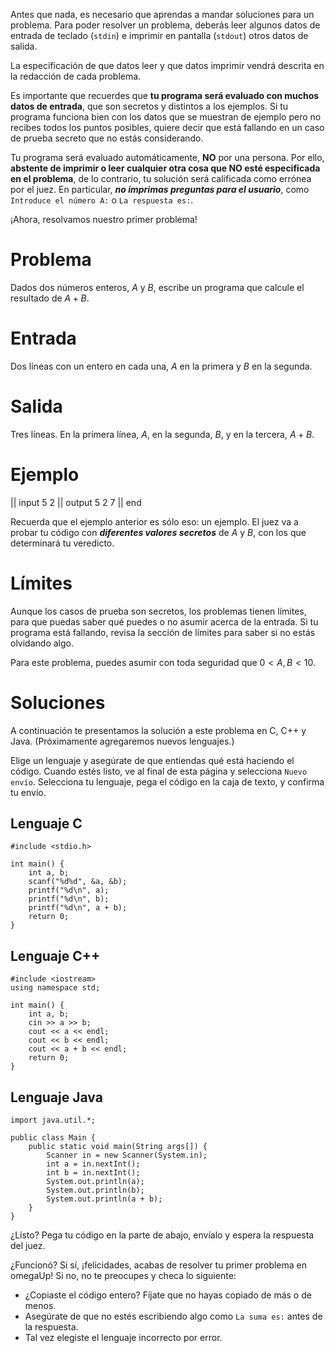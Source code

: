 Antes que nada, es necesario que aprendas a mandar soluciones para un problema.
Para poder resolver un problema, deberás leer algunos datos de entrada de teclado (`stdin`)
e imprimir en pantalla (`stdout`) otros datos de salida.

La especificación de que datos leer y que datos imprimir vendrá descrita en la redacción de cada problema.

Es importante que recuerdes que **tu programa será evaluado con muchos datos de entrada**,
que son secretos y distintos a los ejemplos. Si tu programa funciona bien con los datos que se muestran de ejemplo
pero no recibes todos los puntos posibles, quiere decir que está fallando en un caso de prueba secreto que
no estás considerando.

Tu programa será evaluado automáticamente, **NO** por una persona.
Por ello, **abstente de imprimir o leer cualquier otra cosa que NO esté especificada en el problema**,
de lo contrario, tu solución será calificada como errónea por el juez.
En particular, ***no imprimas preguntas para el usuario***, como `Introduce el número A:` o `La respuesta es:`.

¡Ahora, resolvamos nuestro primer problema!

# Problema

Dados dos números enteros, $A$ y $B$, escribe un programa que calcule el resultado de $A + B$.

# Entrada

Dos líneas con un entero en cada una, $A$ en la primera y $B$ en la segunda.

# Salida

Tres líneas. En la primera línea, $A$, en la segunda, $B$, y en la tercera, $A + B$.

# Ejemplo

|| input
5
2
|| output
5
2
7
|| end

Recuerda que el ejemplo anterior es sólo eso: un ejemplo. El juez va a probar tu código con
***diferentes valores secretos*** de $A$ y $B$, con los que determinará tu veredicto.
  
# Límites

Aunque los casos de prueba son secretos, los problemas tienen límites, para que puedas saber qué
puedes o no asumir acerca de la entrada. Si tu programa está fallando, revisa la sección de límites
para saber si no estás olvidando algo.

Para este problema, puedes asumir con toda seguridad que $0 < A, B < 10$.

# Soluciones

A continuación te presentamos la solución a este problema en C, C++ y Java.
(Próximamente agregaremos nuevos lenguajes.)

Elige un lenguaje y asegúrate de que entiendas qué está haciendo el código.
Cuando estés listo, ve al final de esta página y selecciona `Nuevo envío`.
Selecciona tu lenguaje, pega el código en la caja de texto, y confirma tu envío.

## Lenguaje C

    #include <stdio.h>
    
    int main() {
        int a, b;
        scanf("%d%d", &a, &b);
        printf("%d\n", a);
        printf("%d\n", b);
        printf("%d\n", a + b);
        return 0;
    }

## Lenguaje C++

    #include <iostream>
    using namespace std;
    
    int main() {
        int a, b;
        cin >> a >> b;
        cout << a << endl;
        cout << b << endl;
        cout << a + b << endl;
        return 0;
    }

## Lenguaje Java

    import java.util.*;
    
    public class Main {
        public static void main(String args[]) {
            Scanner in = new Scanner(System.in);
            int a = in.nextInt();
            int b = in.nextInt();
            System.out.println(a);
            System.out.println(b);
            System.out.println(a + b);
        }
    }

¿Listo? Pega tu código en la parte de abajo, envíalo y espera la respuesta del juez.

¿Funcionó? Si sí, ¡felicidades, acabas de resolver tu primer problema en omegaUp!
Si no, no te preocupes y checa lo siguiente:

* ¿Copiaste el código entero? Fíjate que no hayas copiado de más o de menos.
* Asegúrate de que no estés escribiendo algo como `La suma es:` antes de la respuesta.
* Tal vez elegiste el lenguaje incorrecto por error.
